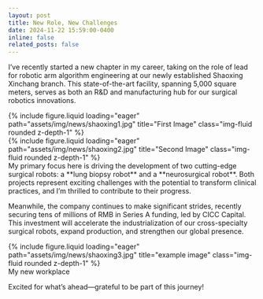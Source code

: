 ```yaml
---
layout: post
title: New Role, New Challenges
date: 2024-11-22 15:59:00-0400
inline: false
related_posts: false
---
```

I’ve recently started a new chapter in my career, taking on the role of lead for robotic arm algorithm engineering at our newly established Shaoxing Xinchang branch. This state-of-the-art facility, spanning 5,000 square meters, serves as both an R&D and manufacturing hub for our surgical robotics innovations.

<div class="row">
    <div class="col-sm-6 mt-3 mt-md-0">
        {% include figure.liquid loading="eager" path="assets/img/news/shaoxing1.jpg" title="First Image" class="img-fluid rounded z-depth-1" %}
    </div>
    <div class="col-sm-6 mt-3 mt-md-0">
        {% include figure.liquid loading="eager" path="assets/img/news/shaoxing2.jpg" title="Second Image" class="img-fluid rounded z-depth-1" %}
    </div>
</div>
My primary focus here is driving the development of two cutting-edge surgical robots: a **lung biopsy robot** and a **neurosurgical robot**. Both projects represent exciting challenges with the potential to transform clinical practices, and I’m thrilled to contribute to their progress.

Meanwhile, the company continues to make significant strides, recently securing tens of millions of RMB in Series A funding, led by CICC Capital. This investment will accelerate the industrialization of our cross-specialty surgical robots, expand production, and strengthen our global presence.

<div class="row">
    <div class="col-sm mt-3 mt-md-0">
        {% include figure.liquid loading="eager" path="assets/img/news/shaoxing3.jpg" title="example image" class="img-fluid rounded z-depth-1" %}
    </div>
</div>
<div class="caption">
   My new workplace
</div>

Excited for what’s ahead—grateful to be part of this journey!
